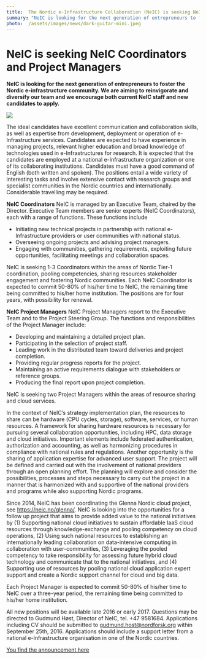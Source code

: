 ```yaml
---
title:  The Nordic e-Infrastructure Collaboration (NeIC) is seeking NeIC Coordinators and Project Managers
summary: "NeIC is looking for the next generation of entrepreneurs to foster the Nordic e-infrastructure community. We are aiming to reinvigorate and diversify our team and we encourage both current NeIC staff and new candidates to apply."
photo:  /assets/images/news/dark-guitar-mini.jpeg
---
```


NeIC is seeking NeIC Coordinators and Project Managers
======================================================

**NeIC is looking for the next generation of entrepreneurs to foster the Nordic e-infrastructure community. We are aiming to reinvigorate and diversify our team and we encourage both current NeIC staff and new candidates to apply.**

<a href="{% include baseurl %}/assets/images/news/dark-guitar.jpeg"> <img class="smallpic" src="{% include baseurl %}/assets/images/news/dark-guitar-mini.jpeg"> </a>

The ideal candidates have excellent communication and collaboration skills, as well as expertise from development, deployment or operation of e-Infrastructure services. Candidates are expected to have experience in managing projects, relevant higher education and broad knowledge of technologies used in e-Infrastructures for research. It is expected that the candidates are employed at a national e-Infrastructure organization or one of its collaborating institutions. Candidates must have a good command of English (both written and spoken). The positions entail a wide variety of interesting tasks and involve extensive contact with research groups and specialist communities in the Nordic countries and internationally. Considerable travelling may be required.

**NeIC Coordinators** NeIC is managed by an Executive Team, chaired by the Director. Executive Team members are senior experts (NeIC Coordinators), each with a range of functions. These functions include

-   Initiating new technical projects in partnership with national e-Infrastructure providers or user communities with national status.
-   Overseeing ongoing projects and advising project managers.
-   Engaging with communities, gathering requirements, exploiting future opportunities, facilitating meetings and collaboration spaces.

NeIC is seeking 1-3 Coordinators within the areas of Nordic Tier-1 coordination, pooling competencies, sharing resources stakeholder engagement and fostering Nordic communities. Each NeIC Coordinator is expected to commit 50-80% of his/her time to NeIC, the remaining time being committed to his/her home institution. The positions are for four years, with possibility for renewal.

**NeIC Project Managers** NeIC Project Managers report to the Executive Team and to the Project Steering Group. The functions and responsibilities of the Project Manager include:

-   Developing and maintaining a detailed project plan.
-   Participating in the selection of project staff.
-   Leading work in the distributed team toward deliveries and project completion.
-   Providing regular progress reports for the project.
-   Maintaining an active requirements dialogue with stakeholders or reference groups.
-   Producing the final report upon project completion.

NeIC is seeking two Project Managers within the areas of resource sharing and cloud services.

In the context of NeIC’s strategy implementation plan, the resources to share can be hardware (CPU cycles, storage), software, services, or human resources. A framework for sharing hardware resources is necessary for pursuing several collaboration opportunities, including HPC, data storage and cloud initiatives. Important elements include federated authentication, authorization and accounting, as well as harmonizing procedures in compliance with national rules and regulations. Another opportunity is the sharing of application expertise for advanced user support. The project will be defined and carried out with the involvement of national providers through an open planning effort. The planning will explore and consider the possibilities, processes and steps necessary to carry out the project in a manner that is harmonized with and supportive of the national providers and programs while also supporting Nordic programs.

Since 2014, NeIC has been coordinating the Glenna Nordic cloud project, see <https://neic.no/glenna/>. NeIC is looking into the opportunities for a follow up project that aims to provide added value to the national initiatives by (1) Supporting national cloud initiatives to sustain affordable IaaS cloud resources through knowledge-exchange and pooling competency on cloud operations, (2) Using such national resources to establishing an internationally leading collaboration on data-intensive computing in collaboration with user-communities, (3) Leveraging the pooled competency to take responsibility for assessing future hybrid cloud technology and communicate that to the national initiatives, and (4) Supporting use of resources by pooling national cloud application expert support and create a Nordic support channel for cloud and big data.

Each Project Manager is expected to commit 50-80% of his/her time to NeIC over a three-year period, the remaining time being committed to his/her home institution.

All new positions will be available late 2016 or early 2017. Questions may be directed to Gudmund Høst, Director of NeIC, tel. +47 9581684. Applications including CV should be submitted to gudmund.host@nordforsk.org within September 25th, 2016. Applications should include a support letter from a national e-Infrastructure organisation in one of the Nordic countries.

[You find the announcement here](https://wiki.neic.no/w/ext/img_auth.php/1/19/160901-Open-position-announcement-XT-Coordinators.pdf)
